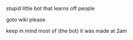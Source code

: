 stupid little bot that learns off people

goto wiki please

keep in mind most of (the bot) it was made at 2am
